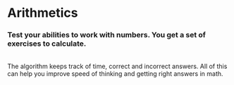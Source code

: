 # Arithmetics
<h3>Test your abilities to work with numbers.
You get a set of exercises to calculate. </h3>
<br>
The algorithm keeps track of time, correct and incorrect answers. All of this can help you improve speed of thinking and getting right answers in math.
